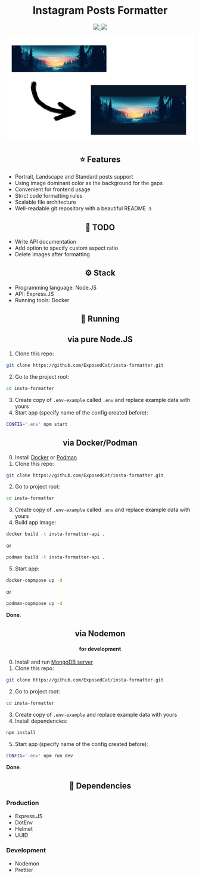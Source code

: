 <div align="center">
    <h1>Instagram Posts Formatter</h1>

<a href="https://t.me/ExposedCatDev">

![](https://img.shields.io/badge/Telegram-Developer-informational?style=for-the-badge&logo=telegram&logoColor=26A5E4&color=26A5E4)
</a>
<a href="https://www.reddit.com/user/ExposedCatDev">
![](https://img.shields.io/badge/Reddit-Developer-informational?style=for-the-badge&logo=reddit&logoColor=FF5700&color=FF5700)
</a>

<img src="./preview.png" alt="App preview">

</div>

<div align="center">
    <h2>⭐️ Features</h2>
</div>
<ul>
    <li>Portrait, Landscape and Standard posts support</li>
    <li>Using image dominant color as the background for the gaps</li>
    <li>Convenient for frontend usage</li>
    <li>Strict code formatting rules</li>
    <li>Scalable file architecture</li>
    <li>Well-readable git repository with a beautiful README :з</li>
</ul>

<div align="center">
    <h2>💼 TODO</h2>
</div>
<ul>
    <li>Write API documentation</a></li>
    <li>Add option to specify custom aspect ratio</a></li>
    <li>Delete images after formatting</a></li>
</ul>

<div align="center">
    <h2>⚙️ Stack</h2>
</div>
<ul>
    <li>Programming language: Node.JS</li>
    <li>API: Express.JS</li>
    <li>Running tools: Docker</li>
</ul>

<div align="center">
    <h2>🔌 Running</h2>
</div>

<div align="center">
    <h2>via pure Node.JS</h2>
</div>

1. Clone this repo:

```bash
git clone https://github.com/ExposedCat/insta-formatter.git
```

2. Go to the project root:

```bash
cd insta-formatter
```

3. Create copy of `.env-example` called `.env` and replace example data with yours
4. Start app (specify name of the config created before):

```bash
CONFIG='.env' npm start
```
<div align="center">
    <h2>via Docker/Podman</h2>
</div>

0. Install [Docker](https://docs.docker.com/get-docker/) or [Podman](https://podman.io/getting-started/installation)
1. Clone this repo:

```bash
git clone https://github.com/ExposedCat/insta-formatter.git
```

2. Go to project root:

```bash
cd insta-formatter
```

3. Create copy of `.env-example` called `.env` and replace example data with yours
4. Build app image:

```bash
docker build -t insta-formatter-api .
```
or
```bash
podman build -t insta-formatter-api .
```

5. Start app:

```bash
docker-copmpose up -d
```
or
```bash
podman-copmpose up -d
```

**Done**.

<div align="center">
    <h2>via Nodemon</h2>
    <h4>for development</h4>
</div>

0. Install and run <a href="https://www.mongodb.com/try/download/community">MongoDB server</a>
1. Clone this repo:

```bash
git clone https://github.com/ExposedCat/insta-formatter.git
```

2. Go to project root:

```bash
cd insta-formatter
```

3. Create copy of `.env-example` and replace example data with yours
4. Install dependencies:

```bash
npm install
```

5. Start app (specify name of the config created before):

```bash
CONFIG='.env' npm run dev
```

**Done**.

<div align="center">
    <h2>🔩 Dependencies</h2>
</div>
<h3>Production</h3>
<ul>
    <li>Express.JS</li>
    <li>DotEnv</li>
    <li>Helmet</li>
    <li>UUID</li>
</ul>
<h3>Development</h3>
<ul>
    <li>Nodemon</li>
    <li>Prettier</li>
</ul>
